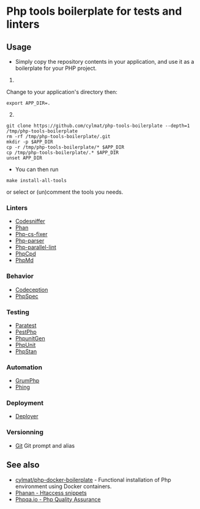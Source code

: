 # Php tools boilerplate for tests and linters

Usage
---
* Simply copy the repository contents in your application, and use it as a boilerplate for your PHP project.
1.
Change to your application's directory then:
```
export APP_DIR=.
```
2.
```
git clone https://github.com/cylmat/php-tools-boilerplate --depth=1 /tmp/php-tools-boilerplate
rm -rf /tmp/php-tools-boilerplate/.git
mkdir -p $APP_DIR
cp -r /tmp/php-tools-boilerplate/* $APP_DIR
cp /tmp/php-tools-boilerplate/.* $APP_DIR
unset APP_DIR

```
* You can then run 
```
make install-all-tools
```
or select or (un)comment the tools you needs.

### Linters
* [Codesniffer](https://github.com/squizlabs/PHP_CodeSniffer)
* [Phan](https://github.com/phan/phan/wiki)
* [Php-cs-fixer](https://cs.symfony.com/)
* [Php-parser](https://github.com/nikic/PHP-Parser)
* [Php-parallel-lint](https://github.com/php-parallel-lint/PHP-Parallel-Lint)
* [PhpCpd](https://github.com/sebastianbergmann/phpcpd)
* [PhpMd](https://phpmd.org)

### Behavior
* [Codeception](https://codeception.com)
* [PhpSpec](http://www.phpspec.net)

### Testing
* [Paratest](https://github.com/paratestphp/paratest)
* [PestPhp](https://pestphp.com/)
* [PhpunitGen](https://phpunitgen.io/)
* [PhpUnit](https://phpunit.de/)
* [PhpStan](https://phpstan.org/)

### Automation
* [GrumPhp](https://github.com/phpro/grumphp)
* [Phing](https://phing.info)

### Deployment
* [Deployer](https://deployer.org)

### Versionning
* [Git](http://git-scm.com) Git prompt and alias

## See also
* [cylmat/php-docker-boilerplate](https://github.com/cylmat/php-docker-boilerplate/) - Functional installation of Php environment using Docker containers.
* [Phanan - Htaccess snippets](https://github.com/phanan/htaccess)
* [Phpqa.io - Php Quality Assurance](https://phpqa.io)
